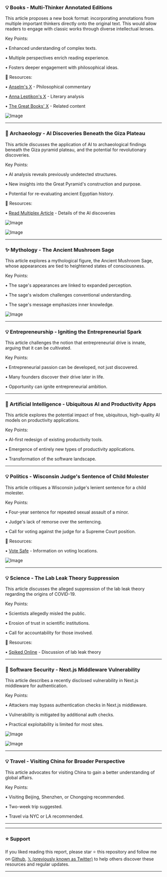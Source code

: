 ### 💡 Books - Multi-Thinker Annotated Editions

This article proposes a new book format: incorporating annotations from multiple important thinkers directly onto the original text.  This would allow readers to engage with classic works through diverse intellectual lenses.


Key Points:

• Enhanced understanding of complex texts.


• Multiple perspectives enrich reading experience.


• Fosters deeper engagement with philosophical ideas.


🔗 Resources:

• [Anselm's X](https://x.com/anselm) -  Philosophical commentary


• [Anna Leptikon's X](https://x.com/AnnaLeptikon) -  Literary analysis


• [The Great Books' X](https://x.com/TheGreatB00ks/status/1903539199422161295/photo/1) - Related content


![Image](https://pbs.twimg.com/media/Gmq5kLHaAAAneFh?format=jpg&name=small)


---

### 🤖 Archaeology - AI Discoveries Beneath the Giza Plateau

This article discusses the application of AI to archaeological findings beneath the Giza pyramid plateau, and the potential for revolutionary discoveries.


Key Points:

• AI analysis reveals previously undetected structures.


• New insights into the Great Pyramid's construction and purpose.


• Potential for re-evaluating ancient Egyptian history.


🔗 Resources:

• [Read Multiplex Article](https://readmultiplex.com/2025/03/21/below-the-giza-pyramid-plateau-new-radar-discoveries-will-shock-the-world/) -  Details of the AI discoveries


![Image](https://pbs.twimg.com/media/GmtPLx5aUAA99Pu?format=jpg&name=small)


![Image](https://pbs.twimg.com/media/GmtFk1XawAA6p_x?format=jpg&name=240x240)


---

### ✨ Mythology - The Ancient Mushroom Sage

This article explores a mythological figure, the Ancient Mushroom Sage, whose appearances are tied to heightened states of consciousness.


Key Points:

• The sage's appearances are linked to expanded perception.


• The sage's wisdom challenges conventional understanding.


• The sage's message emphasizes inner knowledge.



![Image](https://pbs.twimg.com/media/Gmt4YfDbYAA5Gsf?format=jpg&name=small)



---

### 💡 Entrepreneurship - Igniting the Entrepreneurial Spark

This article challenges the notion that entrepreneurial drive is innate, arguing that it can be cultivated.


Key Points:

• Entrepreneurial passion can be developed, not just discovered.


• Many founders discover their drive later in life.


• Opportunity can ignite entrepreneurial ambition.



---

### 🤖 Artificial Intelligence - Ubiquitous AI and Productivity Apps

This article explores the potential impact of free, ubiquitous, high-quality AI models on productivity applications.


Key Points:

• AI-first redesign of existing productivity tools.


• Emergence of entirely new types of productivity applications.


• Transformation of the software landscape.



---

### 💡 Politics - Wisconsin Judge's Sentence of Child Molester

This article critiques a Wisconsin judge's lenient sentence for a child molester.


Key Points:

• Four-year sentence for repeated sexual assault of a minor.


• Judge's lack of remorse over the sentencing.


• Call for voting against the judge for a Supreme Court position.


🔗 Resources:

• [Vote Safe](http://votesafe.org) -  Information on voting locations.


![Image](https://pbs.twimg.com/amplify_video_thumb/1903439609662738432/img/wlHnJ2eF95au9CAk.jpg)


---

### 💡 Science - The Lab Leak Theory Suppression

This article discusses the alleged suppression of the lab leak theory regarding the origins of COVID-19.


Key Points:

• Scientists allegedly misled the public.


• Erosion of trust in scientific institutions.


• Call for accountability for those involved.


🔗 Resources:

• [Spiked Online](https://x.com/spikedonline/status/1903733459538891021) - Discussion of lab leak theory


---

### 🤖 Software Security - Next.js Middleware Vulnerability

This article describes a recently disclosed vulnerability in Next.js middleware for authentication.


Key Points:

• Attackers may bypass authentication checks in Next.js middleware.


• Vulnerability is mitigated by additional auth checks.


• Practical exploitability is limited for most sites.


![Image](https://pbs.twimg.com/media/GmtdHo8XEAA2fq8?format=jpg&name=900x900)



![Image](https://pbs.twimg.com/media/GmtitkJXEAAiLHH?format=jpg&name=small)


---

### 💡 Travel - Visiting China for Broader Perspective

This article advocates for visiting China to gain a better understanding of global affairs.


Key Points:

• Visiting Beijing, Shenzhen, or Chongqing recommended.


• Two-week trip suggested.


• Travel via NYC or LA recommended.



---


---

### ⭐️ Support

If you liked reading this report, please star ⭐️ this repository and follow me on [Github](https://github.com/Drix10), [𝕏 (previously known as Twitter)](https://x.com/DRIX_10_) to help others discover these resources and regular updates.

---
